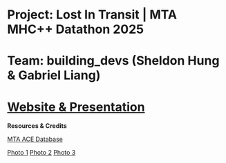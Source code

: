 # Project: Lost In Transit | MTA MHC++ Datathon 2025
# Team: building_devs (Sheldon Hung & Gabriel Liang)

# [Website & Presentation](https://mhc-datathon.github.io/building_devs/)

**Resources & Credits**

[MTA ACE Database](https://data.ny.gov/Transportation/MTA-Bus-Automated-Camera-Enforced-Routes-Beginning/ki2b-sg5y/about_data)

[Photo 1](https://commons.wikimedia.org/wiki/File:XE60_%E9%93%B0%E9%93%BE%E5%BC%8F%E8%BD%A6%E8%BE%86%EF%BC%886185%EF%BC%89%E8%A1%8C%E9%A9%B6%E4%B8%9C14%E8%A1%97%E7%AC%AC%E4%B8%80%E5%A4%A7%E9%81%93%EF%BC%8C%E8%BF%90%E8%90%A5M14D_SBS%E5%85%AC%E4%BA%A4%EF%BC%8C%E5%BC%80%E5%BE%80%E5%BE%B7%E5%85%B0%E6%BA%AA%E8%A1%97%E5%93%A5%E4%BC%A6%E6%AF%94%E4%BA%9A%E8%A1%97.jpg)
[Photo 2](https://commons.wikimedia.org/wiki/File:NYC_Transit_Joins_NYPD_to_Ticket_Vehicles_Illegally_Parked_in_Bus_Lanes_(53397727558).jpg)
[Photo 3](https://commons.wikimedia.org/wiki/File:MTA_Prepares_for_Winter_Storm_Across_Service_Area_(53525682954).jpg)
